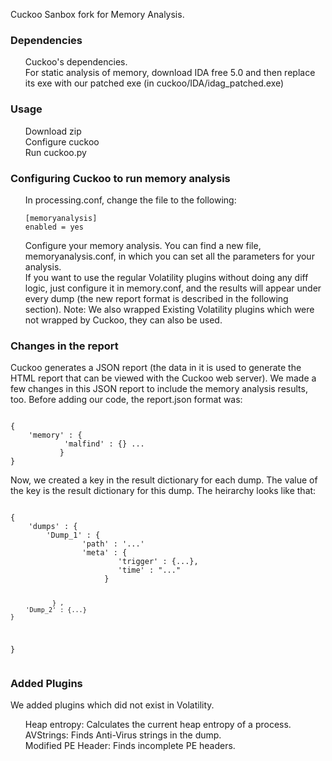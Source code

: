 Cuckoo Sanbox fork for Memory Analysis.

<h3>
<a name="user-content-authors" class="anchor" href="#dependencies" aria-hidden="true"><span class="octicon octicon-link"></span></a>Dependencies</h3>
<ul class="task-list">
<li>Cuckoo's dependencies.</li>
<li>For static analysis of memory, download IDA free 5.0 and then replace its exe with our patched exe (in cuckoo/IDA/idag_patched.exe)</li>
</ul>

<h3>
<a name="user-content-authors" class="anchor" href="#dependencies" aria-hidden="true"><span class="octicon octicon-link"></span></a>Usage</h3>
<ul class="task-list">
<li>Download zip</li>
<li>Configure cuckoo</li>
<li>Run cuckoo.py</li>
</ul>

<h3>
<a name="user-content-authors" class="anchor" href="#dependencies" aria-hidden="true"><span class="octicon octicon-link"></span></a>Configuring Cuckoo to run memory analysis</h3>
<ul class="task-list">
<li>In processing.conf, change the file to the following:
<pre><code>[memoryanalysis]
enabled = yes
</code></pre>
</li>
<li>Configure your memory analysis. You can find a new file, memoryanalysis.conf, in which you can set all the parameters for your analysis.</li>
<li>If you want to use the regular Volatility plugins without doing any diff logic, just configure it in memory.conf, and the results will appear under every dump (the new report format is described in the following section).
Note: We also wrapped Existing Volatility plugins which were not wrapped by Cuckoo, they can also be used.</li>
</ul>
<h3>
<a name="user-content-authors" class="anchor" href="#dependencies" aria-hidden="true"><span class="octicon octicon-link"></span></a>Changes in the report</h3>
Cuckoo generates a JSON report (the data in it is used to generate the HTML report that can be viewed with the Cuckoo web server).
We made a few changes in this JSON report to include the memory analysis results, too.
Before adding our code, the report.json format was:
<pre><code>
{
	'memory' : {
			'malfind' : {} ...
		   }
}
</code></pre>
Now, we created a key in the result dictionary for each dump. The value of the key is the result dictionary for this dump.
The heirarchy looks like that:
<pre><code>
{
	'dumps' : {
		'Dump_1' : {
				'path' : '...'
				'meta' : {
						'trigger' : {...},
						'time' : "..."
					 }
		
			   } ,
		'Dump_2' : {...}
	}
}
</code></pre>

<h3>
<a name="user-content-authors" class="anchor" href="#dependencies" aria-hidden="true"><span class="octicon octicon-link"></span></a>Added Plugins</h3>
We added plugins which did not exist in Volatility.
<ul class="task-list">
<li>Heap entropy: Calculates the current heap entropy of a process.</li>
<li>AVStrings: Finds Anti-Virus strings in the dump.</li>
<li>Modified PE Header: Finds incomplete PE headers.</li>
</ul>
